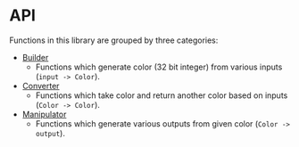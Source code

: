 # API

Functions in this library are grouped by three categories:

- [Builder](/api/builder)
  - Functions which generate color (32 bit integer) from various inputs (`input -> Color`).
- [Converter](/api/converter)
  - Functions which take color and return another color based on inputs (`Color -> Color`).
- [Manipulator](/api/manipulator)
  - Functions which generate various outputs from given color (`Color -> output`).
